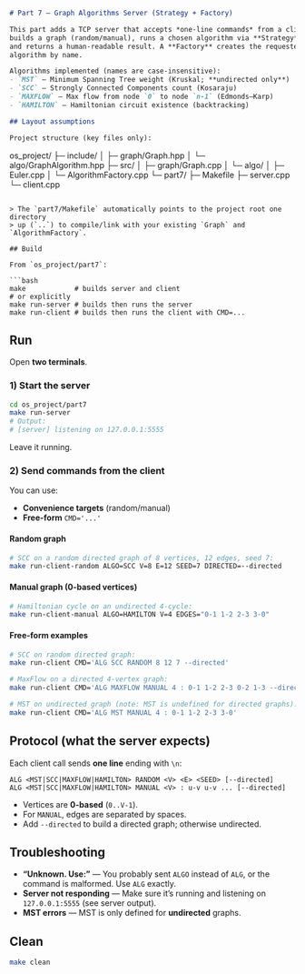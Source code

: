 
```markdown
# Part 7 — Graph Algorithms Server (Strategy + Factory)

This part adds a TCP server that accepts *one-line commands* from a client,
builds a graph (random/manual), runs a chosen algorithm via **Strategy**,
and returns a human-readable result. A **Factory** creates the requested
algorithm by name.

Algorithms implemented (names are case-insensitive):
- `MST` — Minimum Spanning Tree weight (Kruskal; **undirected only**)
- `SCC` — Strongly Connected Components count (Kosaraju)
- `MAXFLOW` — Max flow from node `0` to node `n-1` (Edmonds–Karp)
- `HAMILTON` — Hamiltonian circuit existence (backtracking)

## Layout assumptions

Project structure (key files only):

```

os\_project/
├─ include/
│  ├─ graph/Graph.hpp
│  └─ algo/GraphAlgorithm.hpp
├─ src/
│  ├─ graph/Graph.cpp
│  └─ algo/
│     ├─ Euler.cpp
│     └─ AlgorithmFactory.cpp
└─ part7/
├─ Makefile
├─ server.cpp
└─ client.cpp

````

> The `part7/Makefile` automatically points to the project root one directory
> up (`..`) to compile/link with your existing `Graph` and `AlgorithmFactory`.

## Build

From `os_project/part7`:

```bash
make            # builds server and client
# or explicitly
make run-server # builds then runs the server
make run-client # builds then runs the client with CMD=...
````

## Run

Open **two terminals**.

### 1) Start the server

```bash
cd os_project/part7
make run-server
# Output:
# [server] listening on 127.0.0.1:5555
```

Leave it running.

### 2) Send commands from the client

You can use:

* **Convenience targets** (random/manual)
* **Free-form** `CMD='...'`

#### Random graph

```bash
# SCC on a random directed graph of 8 vertices, 12 edges, seed 7:
make run-client-random ALGO=SCC V=8 E=12 SEED=7 DIRECTED=--directed
```

#### Manual graph (0-based vertices)

```bash
# Hamiltonian cycle on an undirected 4-cycle:
make run-client-manual ALGO=HAMILTON V=4 EDGES="0-1 1-2 2-3 3-0"
```

#### Free-form examples

```bash
# SCC on random directed graph:
make run-client CMD='ALG SCC RANDOM 8 12 7 --directed'

# MaxFlow on a directed 4-vertex graph:
make run-client CMD='ALG MAXFLOW MANUAL 4 : 0-1 1-2 2-3 0-2 1-3 --directed'

# MST on undirected graph (note: MST is undefined for directed graphs):
make run-client CMD='ALG MST MANUAL 4 : 0-1 1-2 2-3 3-0'
```

## Protocol (what the server expects)

Each client call sends **one line** ending with `\n`:

```
ALG <MST|SCC|MAXFLOW|HAMILTON> RANDOM <V> <E> <SEED> [--directed]
ALG <MST|SCC|MAXFLOW|HAMILTON> MANUAL <V> : u-v u-v ... [--directed]
```

* Vertices are **0-based** (`0..V-1`).
* For `MANUAL`, edges are separated by spaces.
* Add `--directed` to build a directed graph; otherwise undirected.

## Troubleshooting

* **“Unknown. Use:”** — You probably sent `ALGO` instead of `ALG`,
  or the command is malformed. Use `ALG` exactly.
* **Server not responding** — Make sure it’s running and listening
  on `127.0.0.1:5555` (see server output).
* **MST errors** — MST is only defined for **undirected** graphs.

## Clean

```bash
make clean
```

```
